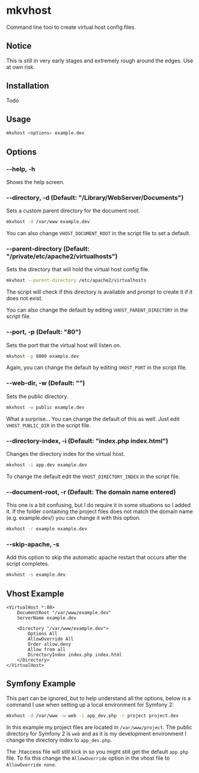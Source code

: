# mkvhost

Command line tool to create virtual host config files.

## Notice

This is still in very early stages and extremely rough around the edges. Use at own risk.

## Installation

Todo

## Usage

```bash
mkvhost <options> example.dev
```

## Options

### --help, -h

Shows the help screen.

### --directory, -d (Default: "/Library/WebServer/Documents")

Sets a custom parent directory for the document root.

```bash
mkvhost -d /var/www example.dev
```

You can also change `VHOST_DOCUMENT_ROOT` in the script file to set a default.

### --parent-directory (Default: "/private/etc/apache2/virtualhosts")

Sets the directory that will hold the virtual host config file.

```bash
mkvhost --parent-directory /etc/apache2/virtualhosts
```

The script will check if this directory is available and prompt to create it if it does not exist.

You can also change the default by editing `VHOST_PARENT_DIRECTORY` in the script file.

### --port, -p (Default: "80")

Sets the port that the virtual host will listen on.

```bash
mkvhost -p 8080 example.dev
```

Again, you can change the default by editing `VHOST_PORT` in the script file.

### --web-dir, -w (Default: "")

Sets the public directory.

```bash
mkvhost -w public example.dev
```

What a surprise... You can change the default of this as well. Just edit `VHOST_PUBLIC_DIR` in the script file.

### --directory-index, -i (Default: "index.php index.html")

Changes the directory index for the virtual host.

```bash
mkvhost -i app.dev example.dev
```

To change the default edit the `VHOST_DIRECTORY_INDEX` in the script file.

### --document-root, -r (Default: The domain name entered)

This one is a bit confusing, but I do require it in some situations so I added it. If the folder containing the project files does not match the domain name (e.g. example.dev/) you can change it with this option.

```bash
mkvhost -r example example.dev
```

### --skip-apache, -s

Add this option to skip the automatic apache restart that occurs after the script completes.

```bash
mkvhost -s example.dev
```

## Vhost Example

```
<VirtualHost *:80>
    DocumentRoot "/var/www/example.dev"
    ServerName example.dev

    <Directory "/var/www/example.dev">
        Options All
        AllowOverride All
        Order allow,deny
        Allow from all
        DirectoryIndex index.php index.html
    </Directory>
</VirtualHost>
```

## Symfony Example

This part can be ignored, but to help understand all the options, below is a command I use when setting up a local environment for Symfony 2:

```bash
mkvhost -d /var/www -w web -i app_dev.php -r project project.dev
```

In this example my project files are located in `/var/www/project`. The public directory for Symfony 2 is `web` and as it is my development environment I change the directory index to `app_dev.php`.

The .htaccess file will still kick in so you might still get the default `app.php` file. To fix this change the `AllowOverride` option in the vhost file to `AllowOverride none`.